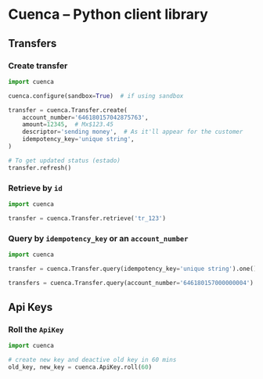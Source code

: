 # Cuenca – Python client library

## Transfers

### Create transfer

```python
import cuenca

cuenca.configure(sandbox=True)  # if using sandbox

transfer = cuenca.Transfer.create(
    account_number='646180157042875763',
    amount=12345,  # Mx$123.45
    descriptor='sending money',  # As it'll appear for the customer
    idempotency_key='unique string',
)

# To get updated status (estado)
transfer.refresh()
```


### Retrieve by `id`

```python
import cuenca

transfer = cuenca.Transfer.retrieve('tr_123')
```

### Query by `idempotency_key` or an `account_number`

```python
import cuenca

transfer = cuenca.Transfer.query(idempotency_key='unique string').one()

transfers = cuenca.Transfer.query(account_number='646180157000000004')
```

## Api Keys

### Roll the `ApiKey`

```python
import cuenca

# create new key and deactive old key in 60 mins
old_key, new_key = cuenca.ApiKey.roll(60)
```
